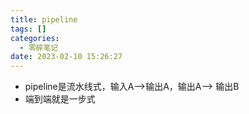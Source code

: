 ```yaml
---
title: pipeline
tags: []
categories:
  - 零碎笔记
date: 2023-02-10 15:26:27
---
```


- pipeline是流水线式，输入A-->输出A，输出A--> 输出B
- 端到端就是一步式